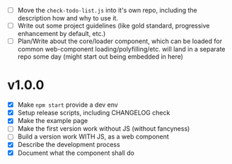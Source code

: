 - [ ] Move the `check-todo-list.js` into it's own repo, including the description how and why to use it.
- [ ] Write out some project guidelines (like gold standard, progressive enhancement by default, etc.)
- [ ] Plan/Write about the core/loader component, which can be loaded for common web-component loading/polyfilling/etc.
      will land in a separate repo some day (might start out being embedded in here)

# v1.0.0

- [x] Make `npm start` provide a dev env
- [x] Setup release scripts, including CHANGELOG check
- [x] Make the example page
- [ ] Make the first version work without JS (without fancyness)
- [ ] Build a version work WITH JS, as a web component
- [x] Describe the development process
- [x] Document what the component shall do
